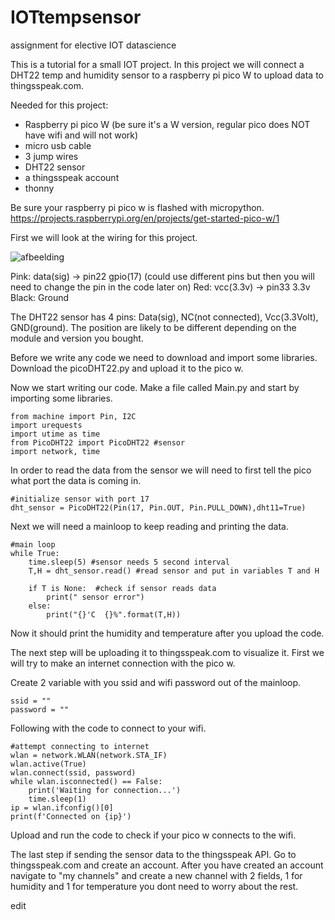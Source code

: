 # IOTtempsensor
assignment for elective IOT datascience

This is a tutorial for a small IOT project.
In this project we will connect a DHT22 temp and humidity sensor to a raspberry pi pico W to upload data to thingsspeak.com.

Needed for this project:
 - Raspberry pi pico W (be sure it's a W version, regular pico does NOT have wifi and will not work)
 - micro usb cable
 - 3 jump wires
 - DHT22 sensor
 - a thingsspeak account
 - thonny
 
Be sure your raspberry pi pico w is flashed with micropython.
https://projects.raspberrypi.org/en/projects/get-started-pico-w/1

First we will look at the wiring for this project.

![afbeelding](https://user-images.githubusercontent.com/32331945/223492712-90717580-716d-4fb3-bccb-0ea4415ebeab.png)

Pink: data(sig) -> pin22 gpio(17) (could use different pins but then you will need to change the pin in the code later on)
Red: vcc(3.3v) -> pin33 3.3v
Black: Ground

The DHT22 sensor has 4 pins: Data(sig), NC(not connected), Vcc(3.3Volt), GND(ground). The position are likely to be different depending on the module and version you bought.

Before we write any code we need to download and import some libraries.
Download the picoDHT22.py and upload it to the pico w.

Now we start writing our code.
Make a file called Main.py and start by importing some libraries.

```
from machine import Pin, I2C
import urequests 
import utime as time
from PicoDHT22 import PicoDHT22 #sensor 
import network, time
```

In order to read the data from the sensor we will need to first tell the pico what port the data is coming in.

```
#initialize sensor with port 17
dht_sensor = PicoDHT22(Pin(17, Pin.OUT, Pin.PULL_DOWN),dht11=True)
```

Next we will need a mainloop to keep reading and printing the data.

```
#main loop
while True:
    time.sleep(5) #sensor needs 5 second interval
    T,H = dht_sensor.read() #read sensor and put in variables T and H

    if T is None:  #check if sensor reads data 
        print(" sensor error") 
    else:
        print("{}'C  {}%".format(T,H))
 ```
 
 Now it should print the humidity and temperature after you upload the code.
 
 The next step will be uploading it to thingsspeak.com to visualize it.
 First we will try to make an internet connection with the pico w.
 
 Create 2 variable with you ssid and wifi password out of the mainloop.
 
 
 
```
ssid = ""
password = ""
```

Following with the code to connect to your wifi.

```
#attempt connecting to internet
wlan = network.WLAN(network.STA_IF)
wlan.active(True)
wlan.connect(ssid, password)
while wlan.isconnected() == False:
    print('Waiting for connection...')
    time.sleep(1)
ip = wlan.ifconfig()[0]
print(f'Connected on {ip}')
```

Upload and run the code to check if your pico w connects to the wifi.

The last step if sending the sensor data to the thingsspeak API.
Go to thingsspeak.com and create an account.
After you have created an account navigate to "my channels" and create a new channel with 2 fields, 1 for humidity and 1 for temperature you dont need to worry about the rest.

edit
